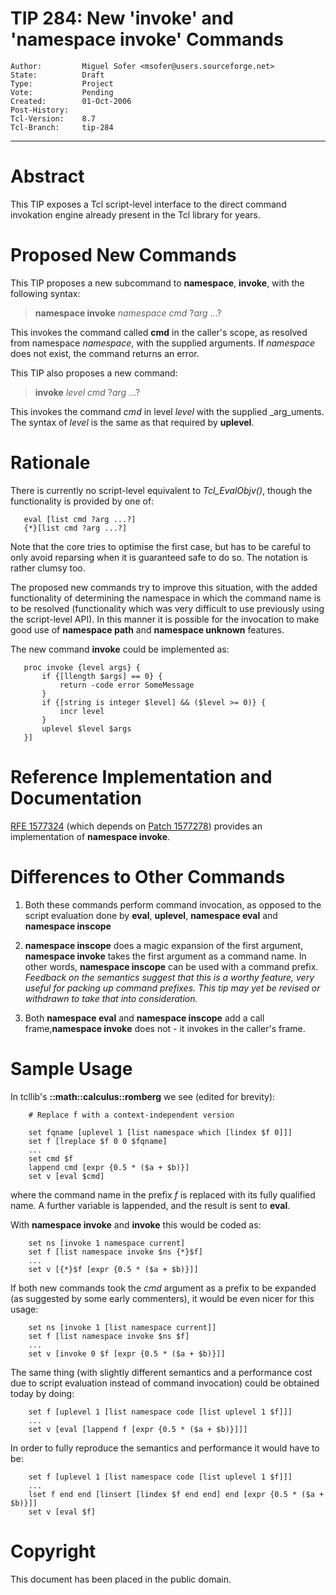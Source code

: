 # TIP 284: New 'invoke' and 'namespace invoke' Commands
	Author:         Miguel Sofer <msofer@users.sourceforge.net>
	State:          Draft
	Type:           Project
	Vote:           Pending
	Created:        01-Oct-2006
	Post-History:   
	Tcl-Version:    8.7
	Tcl-Branch:     tip-284
-----

# Abstract

This TIP exposes a Tcl script-level interface to the direct command invokation
engine already present in the Tcl library for years.

# Proposed New Commands

This TIP proposes a new subcommand to **namespace**, **invoke**, with the
following syntax:

 > **namespace invoke** _namespace_ _cmd_ ?_arg_ ...?

This invokes the command called **cmd** in the caller's scope, as resolved
from namespace _namespace_, with the supplied arguments. If _namespace_
does not exist, the command returns an error.

This TIP also proposes a new command:

 > **invoke** _level_ _cmd_ ?_arg_ ...?

This invokes the command _cmd_ in level _level_ with the supplied
_arg_uments. The syntax of _level_ is the same as that required by
**uplevel**.

# Rationale

There is currently no script-level equivalent to _Tcl\_EvalObjv\(\)_, though
the functionality is provided by one of:

	   eval [list cmd ?arg ...?]
	   {*}[list cmd ?arg ...?]

Note that the core tries to optimise the first case, but has to be careful to
only avoid reparsing when it is guaranteed safe to do so. The notation is
rather clumsy too.

The proposed new commands try to improve this situation, with the added
functionality of determining the namespace in which the command name is to be
resolved \(functionality which was very difficult to use previously using the
script-level API\). In this manner it is possible for the invocation to make
good use of **namespace path** and **namespace unknown** features.

The new command **invoke** could be implemented as:

	   proc invoke {level args} {
	       if {[llength $args] == 0} {
	           return -code error SomeMessage
	       }
	       if {[string is integer $level] && ($level >= 0)} {
	           incr level
	       }
	       uplevel $level $args
	   }]

# Reference Implementation and Documentation

[RFE 1577324](https://core.tcl-lang.org/tcl/tktview/1577324) \(which depends on [Patch 1577278](https://core.tcl-lang.org/tcl/tktview/1577278)\) provides an
implementation of **namespace invoke**.

# Differences to Other Commands

   1. Both these commands perform command invocation, as opposed to the script
      evaluation done by **eval**, **uplevel**, **namespace eval** and
      **namespace inscope**

   1. **namespace inscope** does a magic expansion of the first argument,
      **namespace invoke** takes the first argument as a command name. In
      other words, **namespace inscope** can be used with a command prefix.
      _Feedback on the semantics suggest that this is a worthy feature, very
      useful for packing up command prefixes. This tip may yet be revised or
      withdrawn to take that into consideration._

   1. Both **namespace eval** and **namespace inscope** add a call
      frame,**namespace invoke** does not - it invokes in the caller's
      frame.

# Sample Usage

In tcllib's **::math::calculus::romberg** we see \(edited for brevity\):

	    # Replace f with a context-independent version
	
	    set fqname [uplevel 1 [list namespace which [lindex $f 0]]]
	    set f [lreplace $f 0 0 $fqname]
	    ...
	    set cmd $f
	    lappend cmd [expr {0.5 * ($a + $b)}]
	    set v [eval $cmd]

where the command name in the prefix _f_ is replaced with its fully
qualified name. A further variable is lappended, and the result is sent to
**eval**.

With **namespace invoke** and **invoke** this would be coded as:

	    set ns [invoke 1 namespace current]
	    set f [list namespace invoke $ns {*}$f]
	    ...
	    set v [{*}$f [expr {0.5 * ($a + $b)}]]

If both new commands took the _cmd_ argument as a prefix to be expanded \(as
suggested by some early commenters\), it would be even nicer for this usage:

	    set ns [invoke 1 [list namespace current]]
	    set f [list namespace invoke $ns $f]
	    ...
	    set v [invoke 0 $f [expr {0.5 * ($a + $b)}]]

The same thing \(with slightly different semantics and a performance cost due
to script evaluation instead of command invocation\) could be obtained today by
doing:

	    set f [uplevel 1 [list namespace code [list uplevel 1 $f]]]
	    ...
	    set v [eval [lappend f [expr {0.5 * ($a + $b)}]]]

In order to fully reproduce the semantics and performance it would have to be:

	    set f [uplevel 1 [list namespace code [list uplevel 1 $f]]]
	    ...
	    lset f end end [linsert [lindex $f end end] end [expr {0.5 * ($a + $b)}]]  
	    set v [eval $f]

# Copyright

This document has been placed in the public domain.

